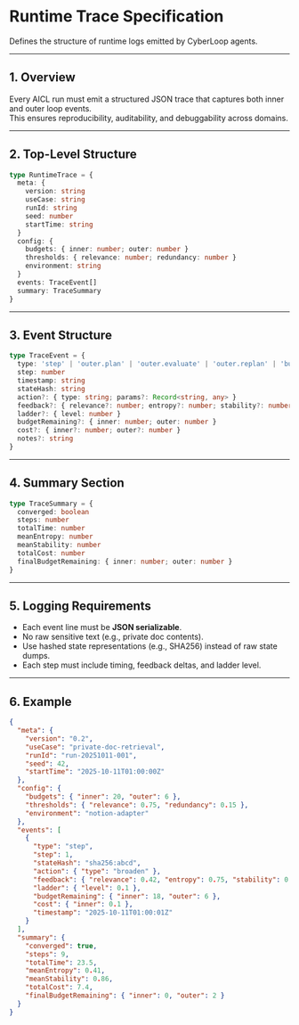# Runtime Trace Specification

Defines the structure of runtime logs emitted by CyberLoop agents.

---

## 1. Overview
Every AICL run must emit a structured JSON trace that captures both inner and outer loop events.  
This ensures reproducibility, auditability, and debuggability across domains.

---

## 2. Top-Level Structure

```ts
type RuntimeTrace = {
  meta: {
    version: string
    useCase: string
    runId: string
    seed: number
    startTime: string
  }
  config: {
    budgets: { inner: number; outer: number }
    thresholds: { relevance: number; redundancy: number }
    environment: string
  }
  events: TraceEvent[]
  summary: TraceSummary
}
```

---

## 3. Event Structure

```ts
type TraceEvent = {
  type: 'step' | 'outer.plan' | 'outer.evaluate' | 'outer.replan' | 'budget.update' | 'termination'
  step: number
  timestamp: string
  stateHash: string
  action?: { type: string; params?: Record<string, any> }
  feedback?: { relevance?: number; entropy?: number; stability?: number }
  ladder?: { level: number }
  budgetRemaining?: { inner: number; outer: number }
  cost?: { inner?: number; outer?: number }
  notes?: string
}
```

---

## 4. Summary Section

```ts
type TraceSummary = {
  converged: boolean
  steps: number
  totalTime: number
  meanEntropy: number
  meanStability: number
  totalCost: number
  finalBudgetRemaining: { inner: number; outer: number }
}
```

---

## 5. Logging Requirements
- Each event line must be **JSON serializable**.
- No raw sensitive text (e.g., private doc contents).
- Use hashed state representations (e.g., SHA256) instead of raw state dumps.
- Each step must include timing, feedback deltas, and ladder level.

---

## 6. Example

```json
{
  "meta": {
    "version": "0.2",
    "useCase": "private-doc-retrieval",
    "runId": "run-20251011-001",
    "seed": 42,
    "startTime": "2025-10-11T01:00:00Z"
  },
  "config": {
    "budgets": { "inner": 20, "outer": 6 },
    "thresholds": { "relevance": 0.75, "redundancy": 0.15 },
    "environment": "notion-adapter"
  },
  "events": [
    {
      "type": "step",
      "step": 1,
      "stateHash": "sha256:abcd",
      "action": { "type": "broaden" },
      "feedback": { "relevance": 0.42, "entropy": 0.75, "stability": 0.61 },
      "ladder": { "level": 0.1 },
      "budgetRemaining": { "inner": 18, "outer": 6 },
      "cost": { "inner": 0.1 },
      "timestamp": "2025-10-11T01:00:01Z"
    }
  ],
  "summary": {
    "converged": true,
    "steps": 9,
    "totalTime": 23.5,
    "meanEntropy": 0.41,
    "meanStability": 0.86,
    "totalCost": 7.4,
    "finalBudgetRemaining": { "inner": 0, "outer": 2 }
  }
}
```
